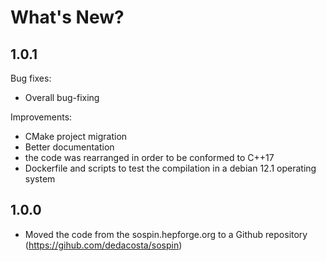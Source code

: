 # What's New?

## 1.0.1

Bug fixes:
- Overall bug-fixing

Improvements:
- CMake project migration
- Better documentation
- the code was rearranged in order to be conformed to C++17
- Dockerfile and scripts to test the compilation in a debian 12.1 operating system

## 1.0.0

- Moved the code from the sospin.hepforge.org to a Github repository (https://gihub.com/dedacosta/sospin) 